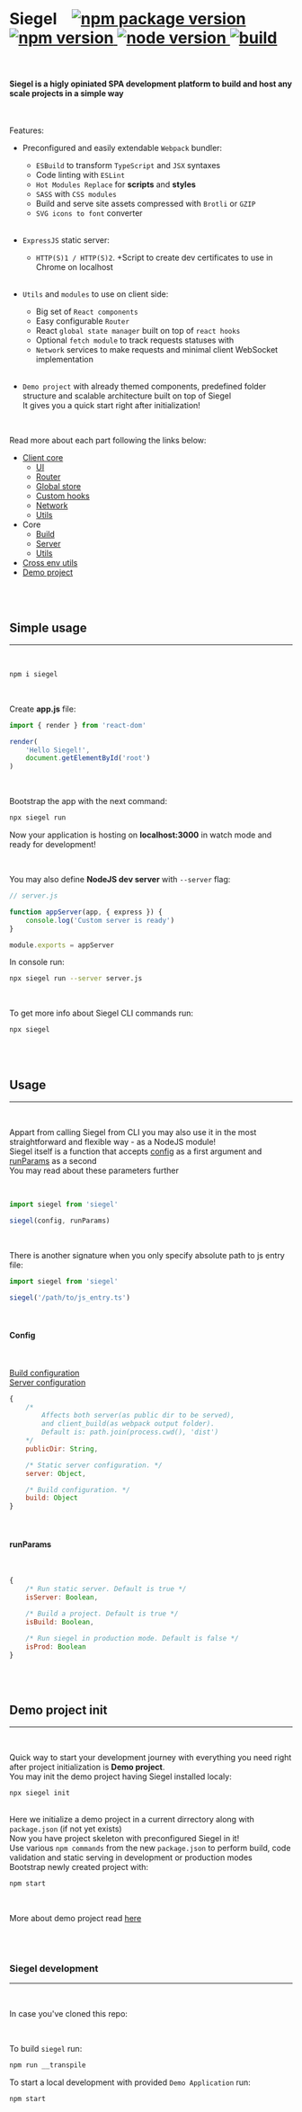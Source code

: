 <br />
<h1>
    Siegel&nbsp;&nbsp;&nbsp;

<a href='https://badge.fury.io/js/siegel' target='_blank'>
    <img src='https://badge.fury.io/js/siegel.svg' alt='npm package version' />
</a>

<a href=''>
    <img src='https://img.shields.io/badge/npm%20v-%3E%3D%207-brightgreen' alt='npm version' />
</a>

<a href=''>
    <img src='https://img.shields.io/badge/node%20v-%3E%3D%2016-brightgreen' alt='node version' />
</a>

<a href=''>
    <img src='https://github.com/cybercookie/siegel/workflows/build/badge.svg' alt='build' />
</a>
</h1>

<br />

#### Siegel is a higly opiniated SPA development platform to build and host any scale projects in a simple way

<br />

Features:
- Preconfigured and easily extendable `Webpack` bundler:
    - `ESBuild` to transform `TypeScript` and `JSX` syntaxes
    - Code linting with `ESLint`
    - `Hot Modules Replace` for **scripts** and **styles**
    - `SASS` with `CSS modules`
    - Build and serve site assets compressed with `Brotli` or `GZIP`
    - `SVG icons to font` converter<br /><br />

- `ExpressJS` static server:
    - `HTTP(S)1 / HTTP(S)2`. +Script to create dev certificates to use in Chrome on localhost<br /><br />

- `Utils` and `modules` to use on client side:
    - Big set of `React components`
    - Easy configurable `Router`
    - React `global state manager` built on top of `react hooks`
    - Optional `fetch module` to track requests statuses with
    - `Network` services to make requests and minimal client WebSocket implementation<br /><br />

- `Demo project` with already themed components, predefined folder structure and scalable architecture built on top of Siegel<br />
    It gives you a quick start right after initialization!

<br />

Read more about each part following the links below:
- [Client core](https://github.com/CyberCookie/siegel/tree/master/client_core)
    - [UI](https://github.com/CyberCookie/siegel/tree/master/client_core/ui)
    - [Router](https://github.com/CyberCookie/siegel/tree/master/client_core/router)
    - [Global store](https://github.com/CyberCookie/siegel/tree/master/client_core/store)
    - [Custom hooks](https://github.com/CyberCookie/siegel/tree/master/client_core/hooks)
    - [Network](https://github.com/CyberCookie/siegel/tree/master/client_core/network)
    - [Utils](https://github.com/CyberCookie/siegel/tree/master/client_core/utils)
- Core
    - [Build](https://github.com/CyberCookie/siegel/tree/master/core/client_build)
    - [Server](https://github.com/CyberCookie/siegel/tree/master/core/server)
    - [Utils](https://github.com/CyberCookie/siegel/tree/master/core/utils)
- [Cross env utils](https://github.com/CyberCookie/siegel/tree/master/common)
- [Demo project](https://github.com/CyberCookie/siegel/tree/master/demo_app)

<br /><br />


## Simple usage

<hr /><br />

```sh
npm i siegel
```

<br />

Create **app.js** file:<br />

```js
import { render } from 'react-dom'

render(
    'Hello Siegel!',
    document.getElementById('root')
)
```

<br />

Bootstrap the app with the next command:

```sh
npx siegel run
```

Now your application is hosting on **localhost:3000** in watch mode and ready for development!

<br />

You may also define **NodeJS dev server** with `--server` flag:


```js
// server.js

function appServer(app, { express }) {
    console.log('Custom server is ready')
}

module.exports = appServer
```

In console run:

```sh
npx siegel run --server server.js 
```

<br />

To get more info about Siegel CLI commands run:

```sh
npx siegel
```

<br /><br />


## Usage

<hr /><br />

<p>
    Appart from calling Siegel from CLI you may also use it in the most straightforward and flexible way - as a NodeJS module!<br />
    Siegel itself is a function that accepts <a href='#config'>config</a> as a first argument and <a href='#runParams'>runParams</a> as a second<br />
    You may read about these parameters further
</p><br />


```js
import siegel from 'siegel'

siegel(config, runParams)
```


<br />

There is another signature when you only specify absolute path to js entry file:

```js
import siegel from 'siegel'

siegel('/path/to/js_entry.ts')
```


<br />

#### <a id='config'>Config</a>

<br />

[Build configuration](https://github.com/CyberCookie/siegel/tree/master/core/client_build)<br />
[Server configuration](https://github.com/CyberCookie/siegel/tree/master/core/server)

```js
{   
    /*
        Affects both server(as public dir to be served),
        and client_build(as webpack output folder).
        Default is: path.join(process.cwd(), 'dist')
    */
    publicDir: String,

    /* Static server configuration. */
    server: Object,

    /* Build configuration. */
    build: Object
}
```

<br />

#### <a id='runParams'>runParams</a>

<br />

```js
{   
    /* Run static server. Default is true */
    isServer: Boolean,

    /* Build a project. Default is true */
    isBuild: Boolean,

    /* Run siegel in production mode. Default is false */
    isProd: Boolean
}
```


<br /><br />

## Demo project init

<hr /><br />

Quick way to start your development journey with everything you need right after project initialization is __Demo project__.<br />
You may init the demo project having Siegel installed localy:<br />

`npx siegel init`<br /><br />


<!-- <br />

If you've installed Siegel globally then you should run:<br />

```sh
siegel init -g
```

> Keep in mind that Eslint is not working in projects initialized with `-g` flag so far.<br />

<br /><br /> -->

Here we initialize a demo project in a current dirrectory along with `package.json` (if not yet exists)<br />
Now you have project skeleton with preconfigured Siegel in it!<br />
Use various `npm commands` from the new `package.json` to perform build, code validation and static serving in development or production modes<br />
Bootstrap newly created project with:<br />

```sh
npm start
```


<br />

More about demo project read [here](https://github.com/CyberCookie/siegel/tree/master/demo_app)<br />


<br /><br />

### Siegel development

<hr /><br />

In case you've cloned this repo:

<br />

To build `siegel` run:

```sh
npm run __transpile
```

To start a local development with provided `Demo Application` run:

```sh
npm start
```